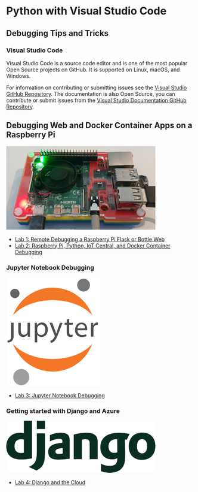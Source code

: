 # Python with Visual Studio Code

## Debugging Tips and Tricks

### Visual Studio Code

Visual Studio Code is a source code editor and is one of the most popular Open Source projects on GitHub. It is supported on Linux, macOS, and Windows.

For information on contributing or submitting issues see the [Visual Studio GitHub Repository](https://github.com/microsoft/vscode). The documentation is also Open Source, you can contribute or submit issues from the [Visual Studio Documentation GitHub Repository](https://github.com/microsoft/vscode-docs).

## Debugging Web and Docker Container Apps on a Raspberry Pi

![](resources/rpi4.jpg)

- [Lab 1: Remote Debugging a Raspberry Pi Flask or Bottle Web](https://github.com/gloveboxes/PyCon-Hands-on-Lab/blob/master/Lab1-ssh-debug/README.md)
- [Lab 2: Raspberry Pi, Python, IoT Central, and Docker Container Debugging](https://github.com/gloveboxes/PyCon-Hands-on-Lab/blob/master/lab2-docker-debug/README.md)

### Jupyter Notebook Debugging

![Jupyter Notebooks Debugging](resources/jupyter.png)

- [Lab 3: Jupyter Notebook Debugging](https://github.com/gloveboxes/PyCon-Hands-on-Lab/blob/master/Lab1-ssh-debug/README.md)

### Getting started with Django and Azure

![](resources/django-logo-positive.png)

- [Lab 4: Django and the Cloud](http://aka.ms/pycon2019-workshop)